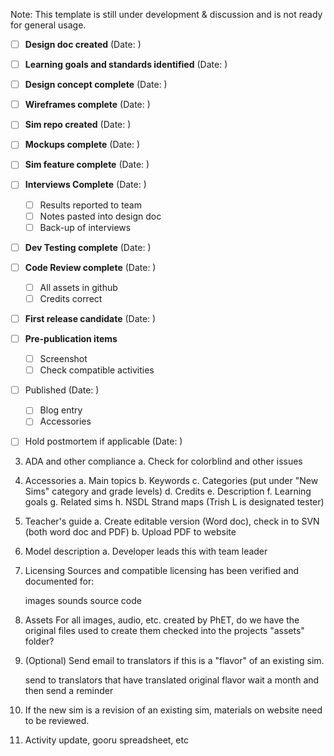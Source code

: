 Note: This template is still under development & discussion and is not ready for general usage.

- [ ] **Design doc created** (Date:       )
- [ ] **Learning goals and standards identified** (Date:       )
- [ ] **Design concept complete** (Date:       )
- [ ] **Wireframes complete** (Date:       )
- [ ] **Sim repo created** (Date: )
- [ ] **Mockups complete** (Date:       )
- [ ] **Sim feature complete** (Date:       )
- [ ] **Interviews Complete** (Date:       )
  - [ ] Results reported to team
  - [ ] Notes pasted into design doc
  - [ ] Back-up of interviews
- [ ] **Dev Testing complete** (Date:       )
- [ ] **Code Review complete** (Date:       )
  - [ ] All assets in github
  - [ ] Credits correct
- [ ] **First release candidate** (Date:       )
- [ ] **Pre-publication items** 
  - [ ] Screenshot
  - [ ] Check compatible activities
- [ ] Published (Date:       )
  - [ ] Blog entry
  - [ ] Accessories
- [ ] Hold postmortem if applicable (Date:       )


3) ADA and other compliance
a. Check for colorblind and other issues

4) Accessories
a. Main topics
b. Keywords
c. Categories (put under "New Sims" category and grade levels)
d. Credits
e. Description
f. Learning goals
g. Related sims
h. NSDL Strand maps (Trish L is designated tester)

5) Teacher's guide
a. Create editable version (Word doc), check in to SVN (both word doc and PDF)
b. Upload PDF to website


9) Model description
a. Developer leads this with team leader


12) Licensing
Sources and compatible licensing has been verified and documented for:

    images
    sounds
    source code

13) Assets
For all images, audio, etc. created by PhET, do we have the original files used to create them checked into the projects "assets" folder?

15) (Optional) Send email to translators if this is a "flavor" of an existing sim.

    send to translators that have translated original flavor
    wait a month and then send a reminder


17) If the new sim is a revision of an existing sim, materials on website need to be reviewed.

18) Activity update, gooru spreadsheet, etc
